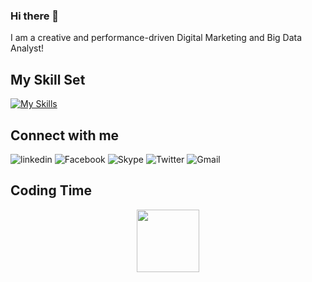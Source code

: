 ### Hi there 👋

I am a creative and performance-driven Digital Marketing and Big Data Analyst!

## My Skill Set 
[![My Skills](https://skillicons.dev/icons?i=r,python,android)](https://skillicons.dev)

## Connect with me  
![linkedin](https://img.shields.io/badge/Linkedin-0e76a8?style=for-the-badge&logo=Linkedin&logoColor=white)
![Facebook](https://img.shields.io/badge/Facebook-1877F2?style=for-the-badge&logo=facebook&logoColor=white)
![Skype](https://img.shields.io/badge/Skype-00AFF0?style=for-the-badge&logo=skype&logoColor=white)
![Twitter](	https://img.shields.io/badge/Twitter-1DA1F2?style=for-the-badge&logo=twitter&logoColor=white)
![Gmail](https://img.shields.io/badge/Gmail-D14836?style=for-the-badge&logo=gmail&logoColor=white)

## Coding Time
<div id="header" align="center">
  <img src="[https://media.giphy.com/media/M9gbBd9nbDrOTu1Mqx/giphy.gif](https://media.giphy.com/media/qT3NpahR7tGnOqqjng/giphy.gif)https://media.giphy.com/media/qT3NpahR7tGnOqqjng/giphy.gif" width="100"/>
</div>




